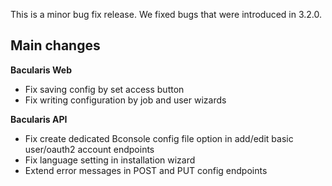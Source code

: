 
This is a minor bug fix release. We fixed bugs that were introduced in 3.2.0.

## Main changes

**Bacularis Web**
 - Fix saving config by set access button
 - Fix writing configuration by job and user wizards

**Bacularis API**
 - Fix create dedicated Bconsole config file option in add/edit basic user/oauth2 account endpoints
 - Fix language setting in installation wizard
 - Extend error messages in POST and PUT config endpoints

